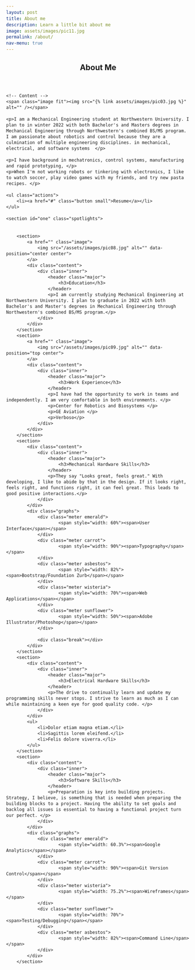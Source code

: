 ```yaml
---
layout: post
title: About me
description: Learn a little bit about me
image: assets/images/pic11.jpg
permalink: /about/
nav-menu: true
---
```


<!-- Main -->
<div id="main" class="alt">

<!-- One -->
<section id="one">
	<div class="inner">
		<header class="major">
			<h1>About Me</h1>
		</header>

	<!-- Content -->
	<span class="image fit"><img src="{% link assets/images/pic03.jpg %}" alt="" /></span>

	<p>I am a Mechanical Engineering student at Northwestern University. I plan to in winter 2022 with both Bachelor's and Masters degrees in Mechanical Engineering through Northwestern's combined BS/MS program. I am passionate about robotics and control because they are a culmination of multiple engineering disciplines. in mechanical, electrical, and software systems  </p>

	<p>I have background in mechatronics, control systems, manufacturing and rapid prototyping, </p>
	<p>When I'm not working robots or tinkering with electronics, I like to watch soccer, play video games with my friends, and try new pasta recipes. </p>

	<ul class="actions">
		<li><a href="#" class="button small">Resume</a></li>
	</ul>

	<section id="one" class="spotlights">


		<section>
			<a href="" class="image">
				<img src="/assets/images/pic08.jpg" alt="" data-position="center center">
			</a>
			<div class="content">
				<div class="inner">
					<header class="major">
						<h3>Education</h3>
					</header>
					<p>I am currently studying Mechanical Engineering at Northwestern University. I plan to graduate in 2022 with both Bachelor's and Master's degrees in Mechanical Engineering through Northwestern's combined BS/MS program.</p>
				</div>
			</div>
		</section>
		<section>
			<a href="" class="image">
				<img src="/assets/images/pic09.jpg" alt="" data-position="top center">
			</a>
			<div class="content">
				<div class="inner">
					<header class="major">
						<h3>Work Experience</h3>
					</header>
					<p>I have had the opportunity to work in teams and independently. I am very comfortable in both environments. </p>
					<p>Center for Robotics and Biosystems </p>
					<p>GE Aviation </p>
					<p>Verboso</p>
				</div>
			</div>
		</section>
		<section>
			<div class="content">
				<div class="inner">
					<header class="major">
						<h3>Mechanical Hardware Skills</h3>
					</header>
					<p>They say "Looks great, feels great." With developing, I like to abide by that in the design. If it looks right, feels right, and functions right, it can feel great. This leads to good positive interactions.</p>
				</div>
			</div>
			<div class="graphs">
				<div class="meter emerald">
						<span style="width: 60%"><span>User Interface</span></span>
				</div>
				<div class="meter carrot">
						<span style="width: 90%"><span>Typography</span></span>
				</div>
				<div class="meter asbestos">
						<span style="width: 82%"><span>Bootstrap/Foundation Zurb</span></span>
				</div>
				<div class="meter wisteria">
						<span style="width: 70%"><span>Web Applications</span></span>
				</div>
				<div class="meter sunflower">
						<span style="width: 50%"><span>Adobe Illustrator/Photoshop</span></span>
				</div>

				<div class="break"></div>
			</div>
		</section>
		<section>
			<div class="content">
				<div class="inner">
					<header class="major">
						<h3>Electrical Hardware Skills</h3>
					</header>
					<p>The drive to continually learn and update my programming skills never stops. I strive to learn as much as I can while maintaining a keen eye for good quality code. </p>
				</div>
			</div>
			<ul>
				<li>Dolor etiam magna etiam.</li>
				<li>Sagittis lorem eleifend.</li>
				<li>Felis dolore viverra.</li>
			</ul>
		</section>
		<section>
			<div class="content">
				<div class="inner">
					<header class="major">
						<h3>Software Skills</h3>
					</header>
					<p>Preparation is key into building projects. Strategy, I believe, is something that is needed when preparing the building blocks to a project. Having the ability to set goals and backlog all issues is essential to having a functional project turn our perfect. </p>
				</div>
			</div>
			<div class="graphs">
				<div class="meter emerald">
						<span style="width: 60.3%"><span>Google Analytics</span></span>
				</div>
				<div class="meter carrot">
						<span style="width: 90%"><span>Git Version Control</span></span>
				</div>
				<div class="meter wisteria">
						<span style="width: 75.2%"><span>Wireframes</span></span>
				</div>
				<div class="meter sunflower">
						<span style="width: 70%"><span>Testing/Debugging</span></span>
				</div>
				<div class="meter asbestos">
						<span style="width: 82%"><span>Command Line</span></span>
				</div>
			</div>
		</section>
